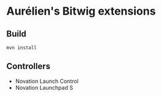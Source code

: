 # Aurélien's Bitwig extensions

## Build
```shell
mvn install
```


## Controllers
 * Novation Launch Control
 * Novation Launchpad S
 
